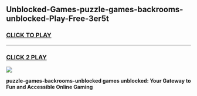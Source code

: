 
## Unblocked-Games-puzzle-games-backrooms-unblocked-Play-Free-3er5t
<h3>
<a href="https://premium76.site?title=puzzle-games-backrooms-unblocked&ref=17A">CLICK TO PLAY</a></h3>
<hr>

<h3>
<a href="https://premium76.site?title=puzzle-games-backrooms-unblocked&ref=17A">CLICK 2 PLAY</a>
  
</h3>

<a href="https://premium76.site?title=puzzle-games-backrooms-unblocked&ref=17A"><img src="https://clearcache.store/games.png"></a>


**puzzle-games-backrooms-unblocked games unblocked: Your Gateway to Fun and Accessible Online Gaming**
